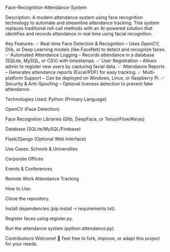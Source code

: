 Face-Recognition-Attendance-System

Description:
A modern attendance system using face recognition technology to automate and streamline attendance tracking. This system replaces traditional roll-call methods with an AI-powered solution that identifies and records attendance in real time using facial recognition.

Key Features:
✅ Real-time Face Detection & Recognition – Uses OpenCV, Dlib, or Deep Learning models (like FaceNet) to detect and recognize faces.
✅ Automated Attendance Logging – Records attendance in a database (SQLite, MySQL, or CSV) with timestamps.
✅ User Registration – Allows admin to register new users by capturing facial data.
✅ Attendance Reports – Generates attendance reports (Excel/PDF) for easy tracking.
✅ Multi-platform Support – Can be deployed on Windows, Linux, or Raspberry Pi.
✅ Security & Anti-Spoofing – Optional liveness detection to prevent fake attendance.

Technologies Used:
Python (Primary Language)

OpenCV (Face Detection)

Face Recognition Libraries (Dlib, DeepFace, or TensorFlow/Keras)

Database (SQLite/MySQL/Firebase)

Flask/Django (Optional Web Interface)

Use Cases:
Schools & Universities

Corporate Offices

Events & Conferences

Remote Work Attendance Tracking

How to Use:

Clone the repository.

Install dependencies (pip install -r requirements.txt).

Register faces using register.py.

Run the attendance system (python attendance.py).

Contributions Welcome! 🚀
Feel free to fork, improve, or adapt this project for your needs.

